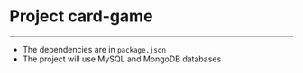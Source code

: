 # Project card-game
***
* The dependencies are in `package.json`
* The project will use MySQL and MongoDB databases
